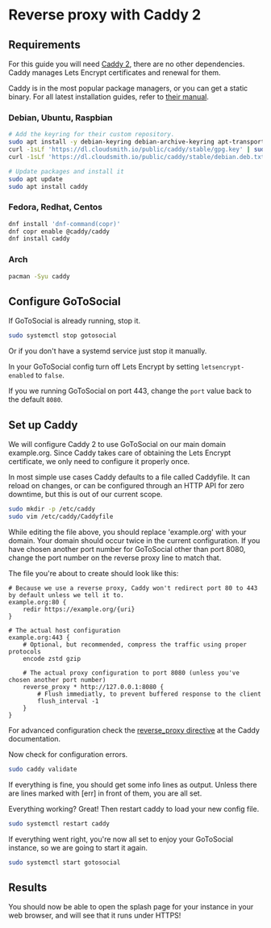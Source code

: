 # Reverse proxy with Caddy 2

## Requirements

For this guide you will need [Caddy 2](https://caddyserver.com/), there are no other dependencies. Caddy manages Lets Encrypt certificates and renewal for them.

Caddy is in the most popular package managers, or you can get a static binary. For all latest installation guides, refer to [their manual](https://caddyserver.com/docs/install).

### Debian, Ubuntu, Raspbian

```bash
# Add the keyring for their custom repository.
sudo apt install -y debian-keyring debian-archive-keyring apt-transport-https
curl -1sLf 'https://dl.cloudsmith.io/public/caddy/stable/gpg.key' | sudo gpg --dearmor -o /usr/share/keyrings/caddy-stable-archive-keyring.gpg
curl -1sLf 'https://dl.cloudsmith.io/public/caddy/stable/debian.deb.txt' | sudo tee /etc/apt/sources.list.d/caddy-stable.list

# Update packages and install it
sudo apt update
sudo apt install caddy
```

### Fedora, Redhat, Centos

```bash
dnf install 'dnf-command(copr)'
dnf copr enable @caddy/caddy
dnf install caddy
```

### Arch

```bash
pacman -Syu caddy
```


## Configure GoToSocial

If GoToSocial is already running, stop it.

```bash
sudo systemctl stop gotosocial
```

Or if you don't have a systemd service just stop it manually.

In your GoToSocial config turn off Lets Encrypt by setting `letsencrypt-enabled` to `false`.

If you we running GoToSocial on port 443, change the `port` value back to the default `8080`.

## Set up Caddy

We will configure Caddy 2 to use GoToSocial on our main domain example.org. Since Caddy takes care of obtaining the Lets Encrypt certificate, we only need to configure it properly once.

In most simple use cases Caddy defaults to a file called Caddyfile. It can reload on changes, or can be configured through an HTTP API for zero downtime, but this is out of our current scope.

```bash
sudo mkdir -p /etc/caddy
sudo vim /etc/caddy/Caddyfile
```

While editing the file above, you should replace 'example.org' with your domain. Your domain should occur twice in the current configuration. If you have chosen another port number for GoToSocial other than port 8080, change the port number on the reverse proxy line to match that.

The file you're about to create should look like this:

```Caddyfile
# Because we use a reverse proxy, Caddy won't redirect port 80 to 443 by default unless we tell it to.
example.org:80 {
	redir https://example.org/{uri}
}

# The actual host configuration
example.org:443 {
	# Optional, but recommended, compress the traffic using proper protocols
	encode zstd gzip

	# The actual proxy configuration to port 8080 (unless you've chosen another port number)
	reverse_proxy * http://127.0.0.1:8080 {
		# Flush immediatly, to prevent buffered response to the client
		flush_interval -1
	}
}
```

For advanced configuration check the [reverse_proxy directive](https://caddyserver.com/docs/caddyfile/directives/reverse_proxy) at the Caddy documentation.

Now check for configuration errors.

```bash
sudo caddy validate
```

If everything is fine, you should get some info lines as output. Unless there are lines marked with [err] in front of them, you are all set.

Everything working? Great! Then restart caddy to load your new config file.

```bash
sudo systemctl restart caddy
```

If everything went right, you're now all set to enjoy your GoToSocial instance, so we are going to start it again.

```bash
sudo systemctl start gotosocial
```

## Results

You should now be able to open the splash page for your instance in your web browser, and will see that it runs under HTTPS!
